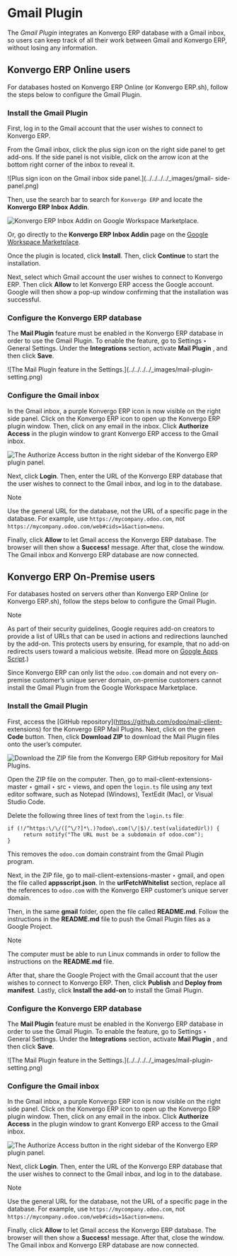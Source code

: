# Gmail Plugin

The _Gmail Plugin_ integrates an Konvergo ERP database with a Gmail inbox, so users
can keep track of all their work between Gmail and Konvergo ERP, without losing any
information.

## Konvergo ERP Online users

For databases hosted on Konvergo ERP Online (or Konvergo ERP.sh), follow the steps below to
configure the Gmail Plugin.

### Install the Gmail Plugin

First, log in to the Gmail account that the user wishes to connect to Konvergo ERP.

From the Gmail inbox, click the plus sign icon on the right side panel to get
add-ons. If the side panel is not visible, click on the arrow icon at the
bottom right corner of the inbox to reveal it.

![Plus sign icon on the Gmail inbox side panel.](../../../../_images/gmail-
side-panel.png)

Then, use the search bar to search for `Konvergo ERP` and locate the **Konvergo ERP Inbox
Addin**.

![Konvergo ERP Inbox Addin on Google Workspace
Marketplace.](../../../../_images/google-workspace-marketplace.png)

Or, go directly to the **Konvergo ERP Inbox Addin** page on the [Google Workspace
Marketplace](https://workspace.google.com/marketplace/app/odoo_inbox_addin/873497133275).

Once the plugin is located, click **Install**. Then, click **Continue** to
start the installation.

Next, select which Gmail account the user wishes to connect to Konvergo ERP. Then
click **Allow** to let Konvergo ERP access the Google account. Google will then show a
pop-up window confirming that the installation was successful.

### Configure the Konvergo ERP database

The **Mail Plugin** feature must be enabled in the Konvergo ERP database in order to
use the Gmail Plugin. To enable the feature, go to Settings ‣ General
Settings. Under the **Integrations** section, activate **Mail Plugin** , and
then click **Save**.

![The Mail Plugin feature in the Settings.](../../../../_images/mail-plugin-
setting.png)

### Configure the Gmail inbox

In the Gmail inbox, a purple Konvergo ERP icon is now visible on the right side panel.
Click on the Konvergo ERP icon to open up the Konvergo ERP plugin window. Then, click on any
email in the inbox. Click **Authorize Access** in the plugin window to grant
Konvergo ERP access to the Gmail inbox.

![The Authorize Access button in the right sidebar of the Konvergo ERP plugin
panel.](../../../../_images/authorize-access.png)

Next, click **Login**. Then, enter the URL of the Konvergo ERP database that the user
wishes to connect to the Gmail inbox, and log in to the database.

<div class="alert alert-primary">
<p class="alert-title">
Note</p><p>Use the general URL for the database, not the URL of a specific page in the database. For
example, use <code>https://mycompany.odoo.com</code>, not
<code>https://mycompany.odoo.com/web#cids=1&amp;action=menu</code>.</p>
</div>

Finally, click **Allow** to let Gmail access the Konvergo ERP database. The browser
will then show a **Success!** message. After that, close the window. The Gmail
inbox and Konvergo ERP database are now connected.

## Konvergo ERP On-Premise users

For databases hosted on servers other than Konvergo ERP Online (or Konvergo ERP.sh), follow
the steps below to configure the Gmail Plugin.

<div class="alert alert-primary">
<p class="alert-title">
Note</p><p>As part of their security guidelines, Google requires add-on creators to provide a list of URLs
that can be used in actions and redirections launched by the add-on. This protects users by
ensuring, for example, that no add-on redirects users toward a malicious website. (Read more on
<a href="https://developers.google.com/apps-script/manifest/allowlist-url">Google Apps Script</a>.)</p>
<p>Since Konvergo ERP can only list the <code>odoo.com</code> domain and not every on-premise customer’s unique server
domain, on-premise customers cannot install the Gmail Plugin from the Google Workspace
Marketplace.</p>
</div>

### Install the Gmail Plugin

First, access the [GitHub repository](https://github.com/odoo/mail-client-
extensions) for the Konvergo ERP Mail Plugins. Next, click on the green **Code**
button. Then, click **Download ZIP** to download the Mail Plugin files onto
the user’s computer.

![Download the ZIP file from the Konvergo ERP GitHub repository for Mail
Plugins.](../../../../_images/gh-download-zip.png)

Open the ZIP file on the computer. Then, go to mail-client-extensions-master ‣
gmail ‣ src ‣ views, and open the `login.ts` file using any text editor
software, such as Notepad (Windows), TextEdit (Mac), or Visual Studio Code.

Delete the following three lines of text from the `login.ts` file:

    
    
    if (!/^https:\/\/([^\/?]*\.)?odoo\.com(\/|$)/.test(validatedUrl)) {
         return notify("The URL must be a subdomain of odoo.com");
    }
    

This removes the `odoo.com` domain constraint from the Gmail Plugin program.

Next, in the ZIP file, go to mail-client-extensions-master ‣ gmail, and open
the file called **appsscript.json**. In the **urlFetchWhitelist** section,
replace all the references to `odoo.com` with the Konvergo ERP customer’s unique
server domain.

Then, in the same **gmail** folder, open the file called **README.md**. Follow
the instructions in the **README.md** file to push the Gmail Plugin files as a
Google Project.

<div class="alert alert-primary">
<p class="alert-title">
Note</p><p>The computer must be able to run Linux commands in order to follow the instructions on the
<b>README.md</b> file.</p>
</div>

After that, share the Google Project with the Gmail account that the user
wishes to connect to Konvergo ERP. Then, click **Publish** and **Deploy from
manifest**. Lastly, click **Install the add-on** to install the Gmail Plugin.

### Configure the Konvergo ERP database

The **Mail Plugin** feature must be enabled in the Konvergo ERP database in order to
use the Gmail Plugin. To enable the feature, go to Settings ‣ General
Settings. Under the **Integrations** section, activate **Mail Plugin** , and
then click **Save**.

![The Mail Plugin feature in the Settings.](../../../../_images/mail-plugin-
setting.png)

### Configure the Gmail inbox

In the Gmail inbox, a purple Konvergo ERP icon is now visible on the right side panel.
Click on the Konvergo ERP icon to open up the Konvergo ERP plugin window. Then, click on any
email in the inbox. Click **Authorize Access** in the plugin window to grant
Konvergo ERP access to the Gmail inbox.

![The Authorize Access button in the right sidebar of the Konvergo ERP plugin
panel.](../../../../_images/authorize-access.png)

Next, click **Login**. Then, enter the URL of the Konvergo ERP database that the user
wishes to connect to the Gmail inbox, and log in to the database.

<div class="alert alert-primary">
<p class="alert-title">
Note</p><p>Use the general URL for the database, not the URL of a specific page in the database. For
example, use <code>https://mycompany.odoo.com</code>, not
<code>https://mycompany.odoo.com/web#cids=1&amp;action=menu</code>.</p>
</div>

Finally, click **Allow** to let Gmail access the Konvergo ERP database. The browser
will then show a **Success!** message. After that, close the window. The Gmail
inbox and Konvergo ERP database are now connected.

